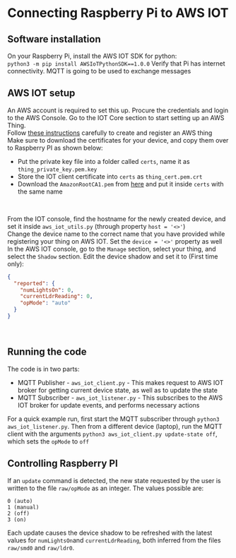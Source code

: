 # Connecting Raspberry Pi to AWS IOT

## Software installation
On your Raspberry Pi, install the AWS IOT SDK for python: <br>
`python3 -m pip install AWSIoTPythonSDK==1.0.0`
Verify that Pi has internet connectivity. MQTT is going to be used to exchange messages <br>

## AWS IOT setup
An AWS account is required to set this up. Procure the credentials and login to the AWS Console. Go to the IOT Core section to start setting up an AWS Thing. <br>
Follow [these instructions](https://docs.aws.amazon.com/iot/latest/developerguide/register-device.html) carefully to create and register an AWS thing <br> 
Make sure to download the certificates for your device, and copy them over to Raspberry PI as shown below: <br>
* Put the private key file into a folder called `certs`, name it as `thing_private_key.pem.key`
* Store the IOT client certificate into `certs` as `thing_cert.pem.crt`
* Download the `AmazonRootCA1.pem` from [here](https://www.amazontrust.com/repository/AmazonRootCA1.pem) and put it inside `certs` with the same name
<br>

From the IOT console, find the hostname for the newly created device, and set it inside `aws_iot_utils.py` (through property `host = '<>'`) <br>
Change the device name to the correct name that you have provided while registering your thing on AWS IOT. Set the `device = '<>'` property as well <br>
In the AWS IOT console, go to the `Manage` section, select your thing, and select the `Shadow` section. Edit the device shadow and set it to (First time only): <br> 

```json
{
  "reported": {
    "numLightsOn": 0,
    "currentLdrReading": 0,
    "opMode": "auto"
  }
}
```
<br>

## Running the code
The code is in two parts: <br>
* MQTT Publisher - `aws_iot_client.py` - This makes request to AWS IOT broker for getting current device state, as well as to update the state
* MQTT Subscriber - `aws_iot_listener.py` - This subscribes to the AWS IOT broker for update events, and performs necessary actions

For a quick example run, first start the MQTT subscriber through `python3 aws_iot_listener.py`. Then from a different device (laptop), run the MQTT client with the arguments `python3 aws_iot_client.py update-state off`, which sets the `opMode` to `off` <br>

## Controlling Raspberry PI
If an `update` command is detected, the new state requested by the user is written to the file `raw/opMode` as an integer. The values possible are: <br>
```
0 (auto)
1 (manual)
2 (off)
3 (on)
```
Each update causes the device shadow to be refreshed with the latest values for `numLightsOn`and `currentLdrReading`, both inferred from the files `raw/smd0` and `raw/ldr0`. <br>
```
